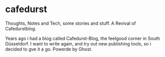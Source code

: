# cafedurst

Thoughts, Notes and Tech, some stories and stuff. A Revival of Cafedurstblog.

Years ago i had a blog called Cafedurst-Blog, the feelgood corner in South Düsseldorf. I want to write again, and try out new publishing tools, so i decided to gve it a go. Powerde by Ghost.


